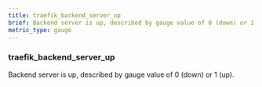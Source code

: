 ```yaml
---
title: traefik_backend_server_up
brief: Backend server is up, described by gauge value of 0 (down) or 1 (up).
metric_type: gauge
---
```

### traefik_backend_server_up

Backend server is up, described by gauge value of 0 (down) or 1 (up).
